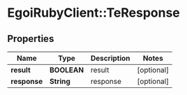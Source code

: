 # EgoiRubyClient::TeResponse

## Properties
Name | Type | Description | Notes
------------ | ------------- | ------------- | -------------
**result** | **BOOLEAN** | result | [optional] 
**response** | **String** | response | [optional] 


